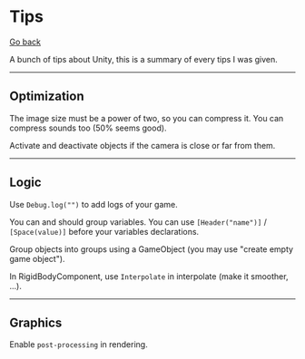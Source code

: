 # Tips

[Go back](../index.md)

A bunch of tips about Unity, this is a summary of every tips I was given.

<hr class="sl">

## Optimization

The image size must be a power of two, so you can compress it. You can compress sounds too (50% seems good).

Activate and deactivate objects if the camera is close or far from them.

<hr class="sr">

## Logic

Use `Debug.log("")` to add logs of your game.

You can and should group variables. You can use `[Header("name")]` / `[Space(value)]` before your variables declarations.

Group objects into groups using a GameObject (you may use "create empty game object").

In RigidBodyComponent, use `Interpolate` in interpolate (make it smoother, ...).

<hr class="sl">

## Graphics

Enable `post-processing` in rendering.
